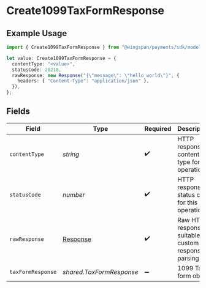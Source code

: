 # Create1099TaxFormResponse

## Example Usage

```typescript
import { Create1099TaxFormResponse } from "@wingspan/payments/sdk/models/operations";

let value: Create1099TaxFormResponse = {
  contentType: "<value>",
  statusCode: 20218,
  rawResponse: new Response("{\"message\": \"hello world\"}", {
    headers: { "Content-Type": "application/json" },
  }),
};
```

## Fields

| Field                                                                 | Type                                                                  | Required                                                              | Description                                                           |
| --------------------------------------------------------------------- | --------------------------------------------------------------------- | --------------------------------------------------------------------- | --------------------------------------------------------------------- |
| `contentType`                                                         | *string*                                                              | :heavy_check_mark:                                                    | HTTP response content type for this operation                         |
| `statusCode`                                                          | *number*                                                              | :heavy_check_mark:                                                    | HTTP response status code for this operation                          |
| `rawResponse`                                                         | [Response](https://developer.mozilla.org/en-US/docs/Web/API/Response) | :heavy_check_mark:                                                    | Raw HTTP response; suitable for custom response parsing               |
| `taxFormResponse`                                                     | *shared.TaxFormResponse*                                              | :heavy_minus_sign:                                                    | 1099 Tax form object                                                  |
